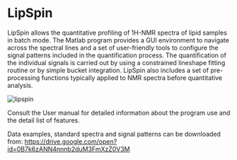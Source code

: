 # LipSpin

LipSpin allows the quantitative profiling of 1H-NMR spectra of lipid samples in batch mode. The Matlab program provides a GUI environment to navigate across the spectral lines and a set of user-friendly tools to configure the signal patterns included in the quantification process. The quantification of the individual signals is carried out by using a constrained lineshape fitting routine or by simple bucket integration. LipSpin also includes a set of pre-processing functions typically applied to NMR spectra before quantitative analysis.

![lipspin](https://user-images.githubusercontent.com/31952267/30702441-3cfacc9a-9eed-11e7-8132-11597601af40.png)

Consult the User manual for detailed information about the program use and the detail list of features.

Data examples, standard spectra and signal patterns can be downloaded from: https://drive.google.com/open?id=0B7k6zANN4nnnb2duM3FmXzZ0V3M

